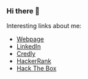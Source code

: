 ### Hi there 👋

<!--
**audrum/audrum** is a ✨ _special_ ✨ repository because its `README.md` (this file) appears on your GitHub profile.

Here are some ideas to get you started:

- 🔭 I’m currently working on ...
- 🌱 I’m currently learning ...
- 👯 I’m looking to collaborate on ...
- 🤔 I’m looking for help with ...
- 💬 Ask me about ...
- 📫 How to reach me: ...
- 😄 Pronouns: ...
- ⚡ Fun fact: ...
-->

Interesting links about me:

* [Webpage](https://andresbolivar.me)
* [LinkedIn](https://linkedin.com/in/anemboca)
* [Credly](https://www.credly.com/users/andres-bolivar)
* [HackerRank](https://www.hackerrank.com/andresbolivar)
* [Hack The Box]()

